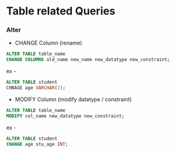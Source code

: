 # Table related Queries

### Alter

- CHANGE Column (rename)

```sql
ALTER TABLE table_name
CHANGE COLUMNS old_name new_name new_datatype new_constraint;
```

ex -

```sql
ALTER TABLE student
CHNAGE age VARCHAR(2);
```

- MODIFY Column (modify datatype / constraint)

```sql
ALTER TABLE table_name
MODIFY col_name new_datatype new_constraint;
```

ex -

```sql
ALTER TABLE student
CHANGE age stu_age INT;
```
